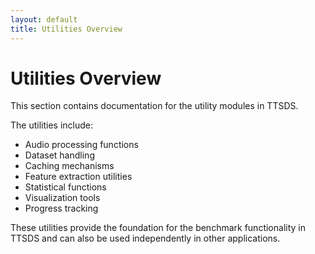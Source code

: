 ```yaml
---
layout: default
title: Utilities Overview
---
```


# Utilities Overview

This section contains documentation for the utility modules in TTSDS.

The utilities include:

- Audio processing functions
- Dataset handling
- Caching mechanisms
- Feature extraction utilities
- Statistical functions
- Visualization tools
- Progress tracking

These utilities provide the foundation for the benchmark functionality in TTSDS and can also be used independently in other applications. 